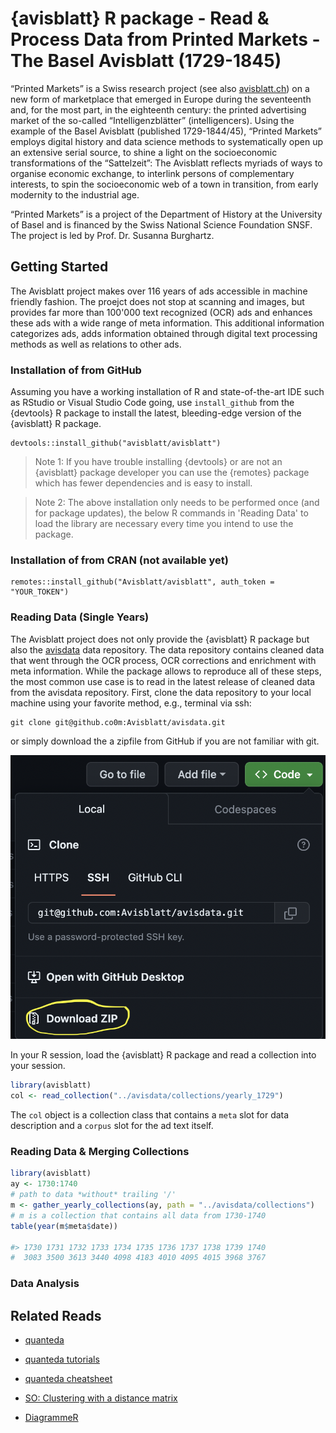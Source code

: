# {avisblatt} R package - Read & Process Data from Printed Markets - The Basel Avisblatt (1729-1845)

“Printed Markets” is a Swiss research project (see also [avisblatt.ch](https://avisblatt.ch)) on a new form of marketplace that emerged in Europe during the seventeenth and, for the most part, in the eighteenth century: the printed advertising market of the so-called “Intelligenzblätter” (intelligencers). Using the example of the Basel Avisblatt (published 1729-1844/45), “Printed Markets” employs digital history and data science methods to systematically open up an extensive serial source, to shine a light on the socioeconomic transformations of the “Sattelzeit”: The Avisblatt reflects myriads of ways to organise economic exchange, to interlink persons of complementary interests, to spin the socioeconomic web of a town in transition, from early modernity to the industrial age.

“Printed Markets” is a project of the Department of History at the University of Basel and is financed by the Swiss National Science Foundation SNSF. The project is led by Prof. Dr. Susanna Burghartz.


## Getting Started 

The Avisblatt project makes over 116 years of ads accessible in machine friendly
fashion. The proejct does not stop at scanning and images, but provides far more 
than 100'000 text recognized (OCR) ads and enhances these ads with a wide range
of meta information. This additional information categorizes ads, adds 
information obtained through digital text processing methods as well as relations
to other ads. 


### Installation of from GitHub

Assuming you have a working installation of R and state-of-the-art IDE such 
as RStudio or Visual Studio Code going, use `install_github` from the 
{devtools} R package to install the latest, bleeding-edge version of the
{avisblatt} R package. 


```
devtools::install_github("avisblatt/avisblatt")
```


>Note 1: If you have trouble installing {devtools} or are not an {avisblatt} package developer you can use the {remotes} package which has fewer dependencies and is easy to install. 


>Note 2: The above installation only needs to be performed once (and for 
package updates), the below R commands in 'Reading Data' to load the library
are necessary every time you intend to use the package.


### Installation of from CRAN (not available yet)


```
remotes::install_github("Avisblatt/avisblatt", auth_token = "YOUR_TOKEN")
```


### Reading Data (Single Years)

The Avisblatt project does not only provide the {avisblatt} R package but also 
the [avisdata](https://github.com/avisblatt/avisdata) data repository. The
data repository contains cleaned data that went through the OCR process, OCR
corrections and enrichment with meta information. While the package allows 
to reproduce all of these steps, the most common use case is to read in the
latest release of cleaned data from the avisdata repository. First, clone the 
data repository to your local machine using your favorite method, e.g., 
terminal via ssh:


```
git clone git@github.co0m:Avisblatt/avisdata.git
```

or simply download the a zipfile from GitHub if you are not familiar with git. 

![](github-zip.png)


In your R session, load the {avisblatt} R package and read a collection
into your session.


```r
library(avisblatt)
col <- read_collection("../avisdata/collections/yearly_1729")

```

The `col` object is a collection class that contains a `meta` slot for 
data description and a `corpus` slot for the ad text itself. 



### Reading Data & Merging Collections


```r
library(avisblatt)
ay <- 1730:1740
# path to data *without* trailing '/'
m <- gather_yearly_collections(ay, path = "../avisdata/collections")
# m is a collection that contains all data from 1730-1740
table(year(m$meta$date))

#> 1730 1731 1732 1733 1734 1735 1736 1737 1738 1739 1740 
#  3083 3500 3613 3440 4098 4183 4010 4095 4015 3968 3767 


```


### Data Analysis







## Related Reads

- [quanteda](https://quanteda.io)
- [quanteda tutorials](https://tutorials.quanteda.io)
- [quanteda cheatsheet](https://muellerstefan.net/files/quanteda-cheatsheet.pdf)

- [SO: Clustering with a distance matrix](https://stats.stackexchange.com/questions/2717/clustering-with-a-distance-matrix)
- [DiagrammeR](https://rich-iannone.github.io/DiagrammeR/#features)
